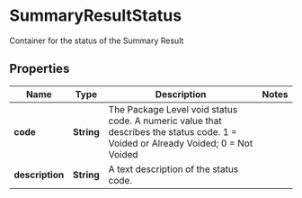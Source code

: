 

# SummaryResultStatus

Container for the status of the Summary Result

## Properties

| Name | Type | Description | Notes |
|------------ | ------------- | ------------- | -------------|
|**code** | **String** | The Package Level void status code.  A numeric value that describes the status code. 1 &#x3D; Voided or Already Voided;  0 &#x3D; Not Voided |  |
|**description** | **String** | A text description of the status code. |  |



